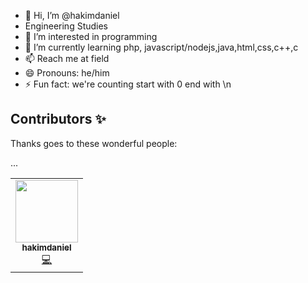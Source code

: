 - 👋 Hi, I’m @hakimdaniel
- Engineering Studies
- 👀 I’m interested in programming
- 🌱 I’m currently learning php, javascript/nodejs,java,html,css,c++,c
- 📫 Reach me at field
- 😄 Pronouns: he/him
- ⚡ Fun fact: we're counting start with 0 end with \n

## Contributors ✨

Thanks goes to these wonderful people:

<table>
  <tr>
    <td align="center"><a href="https://github.com/hakimdaniel"><img src="https://avatars.githubusercontent.com/hakimdaniel?v=4" width="100px;" alt=""/><br /><sub><b>hakimdaniel</b></sub></a><br /><a href="#code-hakimdaniel" title="Code">💻</a></td>
    ...
  </tr>
</table>
